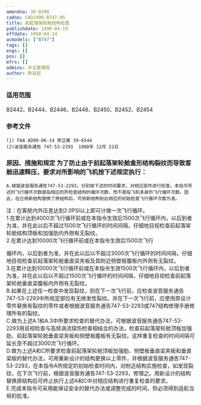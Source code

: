 ```yaml
---
amendno: 39-0398  
cadno: CAD1990-B747-05  
title: 前起落架轮舱结构检查  
publishdate: 1990-04-19  
effdate: 1990-04-24  
acmodels: ["B747"]  
tags: []  
engs: []  
pns: []  
mfrs: []  
admins: 华北管理局  
author: 陈岳宏  
---
```

  
### 适用范围  
B2442、B2444、B2446、B2448、B2450、B2452、B2454  
  
<!--more-->  
### 参考文件  
    (1) FAA AD90-06-14 修正案 39-6544  
    (2)波音服务通告 747-53-2293  1988年 12月 22日  
  
### 原因、措施和规定     为了防止由于前起落架轮舱盒形结构裂纹而导致客舱迅速释压，要求对所影响的飞机按下述规定执行：  
    A.根据波音服务通告747-53-2293，分别按下述的时间要求，对相应部件进行检查。本指令所述的飞行循环次数是指相应的所检查结构的循环次数，而不是指飞机本身的飞行循环次数。因此，在已用新结构替换了原结构后，可依新结构到达相应的初始检查飞行循环次数为准。  
注：在客舱内外压差达到2.0PSI以上即可计做一次飞行循环。  
     1.在累计达到4000次飞行循环前或在本指令生效后1500次飞行循环内，以后到者为准，并在此以后不超过1500次飞行循环的时间间隔，仔细地目视检查前起落架轮舱结构顶板和加强肋内外侧有无裂纹。  
     2.在累计达到10000次飞行循环前或在本指令生效后1500次飞行  
  
循环内，以后到者为准，并在此以后以不超过3000次飞行循环的时间间隔，仔细地目视检查前起落架轮舱垂直梁夹板及其附近侧壁板腹板内外侧有无裂纹。  
     3.在累计达到10000次飞行循环前或在本指令生效1500次飞行循环内，以后到者为准，并在此以后以不超过1500次飞行循环的时间间隔，仔细地目视检查前起落架轮舱垂直梁腹板内外侧有无裂纹。  
    B.如果在上述任一检查中发现裂纹，则在下一次飞行前，应检查波音服务通告747-53-2293中所规定部位有无继发性裂纹。并在下一次飞行前，应使用原设计零件替换有裂纹的零件或者根据波音服务通告747-53-2293或747结构修理手册修理所有的裂纹。  
    C.做为上述A.1和A.3中所要求检查的替代办法，可根据波音服务通告747-53-2293用目视检查与高频涡流探伤检查相结合的办法，检查前起落架轮舱顶板加强肋、前起落架轮舱垂直梁夹板和侧壁板腹板有无裂纹。这样重复检查的时间间隔可延长至不超过3000次飞行循环。  
    D.做为上述A和C所要求检查前起落架轮舱顶板加强肋、侧壁板垂直梁夹板和垂直梁板的替代办法，可用重新设计的结构更换以上零件，并根据波音服务通告747-53-2293，在本指令A所规定的初始检查时间内，对附近结构实施检查，如发现裂纹，在下次飞行前，根据波音服务通告747-53-2293，修理之。用新设计的结构替换原结构后可终止执行上述A和C中对相应结构进行重复检查的要求。  
    E.完成本指令可采用能保证安全的替代办法或调整完成的时间，但必须得到适航当局的批准。  
  
